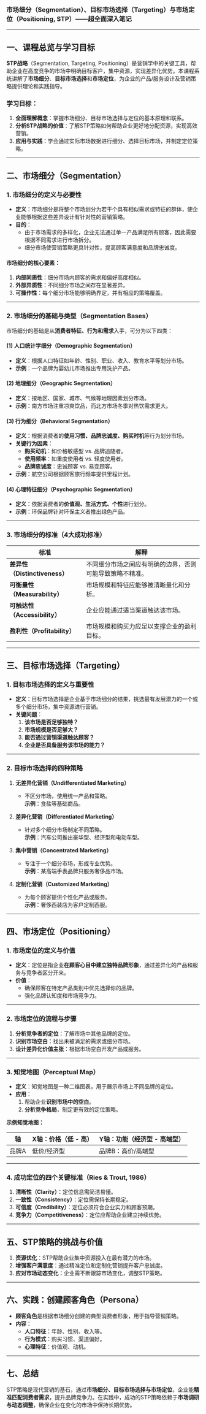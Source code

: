 ### **市场细分（Segmentation）、目标市场选择（Targeting）与市场定位（Positioning, STP）——超全面深入笔记**

---

## **一、课程总览与学习目标**
**STP战略**（Segmentation, Targeting, Positioning）是营销学中的关键工具，帮助企业在高度竞争的市场中明确目标客户，集中资源，实现差异化优势。本课程系统讲解了**市场细分**、**目标市场选择**和**市场定位**，为企业的产品/服务设计及营销策略提供理论和实践指导。

### **学习目标**：
1. **全面理解概念**：掌握市场细分、目标市场选择与定位的基本原理和联系。
2. **分析STP战略的价值**：了解STP策略如何帮助企业更好地分配资源，实现高效营销。
3. **应用与实践**：学会通过实际市场数据进行细分、选择目标市场，并制定定位策略。

---

## **二、市场细分（Segmentation）**
### **1. 市场细分的定义与必要性**
- **定义**：市场细分是将整个市场划分为若干个具有相似需求或特征的群体，使企业能够根据这些差异设计有针对性的营销策略。
- **目的**：
  - 由于市场需求的多样化，企业无法通过单一产品满足所有顾客，因此需要根据不同需求进行市场拆分。
  - 细分市场使营销策略更具针对性，提高顾客满意度和品牌忠诚度。

#### **市场细分的核心要素**：
1. **内部同质性**：细分市场内顾客的需求和偏好高度相似。
2. **外部异质性**：不同细分市场之间存在显著差异。
3. **可操作性**：每个细分市场能够明确界定，并有相应的策略覆盖。

---

### **2. 市场细分的基础与类型（Segmentation Bases）**
市场细分的基础是从**消费者特征、行为和需求**入手，可分为以下四类：

#### **(1) 人口统计学细分（Demographic Segmentation）**  
- **定义**：根据人口特征如年龄、性别、职业、收入、教育水平等划分市场。
- **示例**：一个品牌为婴幼儿市场推出专用洗护产品。

#### **(2) 地理细分（Geographic Segmentation）**  
- **定义**：按地区、国家、城市、气候等地理因素划分市场。  
- **示例**：南方市场注重凉爽饮品，而北方市场冬季对热饮需求更大。

#### **(3) 行为细分（Behavioral Segmentation）**  
- **定义**：根据消费者的**使用习惯、品牌忠诚度、购买时机**等行为划分市场。
- **关键行为因素**：
  - **购买动机**：如价格敏感型 vs. 品牌追随者。
  - **使用频率**：如重度使用者 vs. 轻度使用者。
  - **品牌忠诚度**：忠诚顾客 vs. 易变顾客。
- **示例**：航空公司根据顾客旅行频率提供里程计划。

#### **(4) 心理特征细分（Psychographic Segmentation）**  
- **定义**：依据消费者的**价值观、生活方式、个性**进行划分。  
- **示例**：环保品牌针对环保主义者推出绿色产品。

---

### **3. 市场细分的标准（4大成功标准）**
| **标准**                      | **解释**                                                 |
| ----------------------------- | -------------------------------------------------------- |
| **差异性（Distinctiveness）** | 不同细分市场之间应有明确的边界，否则可能导致策略不精准。 |
| **可衡量性（Measurability）** | 市场规模和特征应能够被清晰量化和分析。                   |
| **可触达性（Accessibility）** | 企业应能通过适当渠道触达该市场。                         |
| **盈利性（Profitability）**   | 市场规模和购买力应足以支撑企业的盈利目标。               |

---

## **三、目标市场选择（Targeting）**
### **1. 目标市场选择的定义与重要性**
- **定义**：目标市场选择是企业基于市场细分的结果，挑选最有发展潜力的一个或多个细分市场，集中资源进行营销。
- **关键问题**：
  1. **该市场是否足够独特？**  
  2. **市场规模是否足够大？**
  3. **能否通过营销渠道触达顾客？**
  4. **企业是否具备服务该市场的能力？**

---

### **2. 目标市场选择的四种策略**
1. **无差异化营销（Undifferentiated Marketing）**  
   - 不区分市场，使用统一产品和策略。  
   **示例**：食盐等基础商品。

2. **差异化营销（Differentiated Marketing）**  
   - 针对多个细分市场制定不同策略。  
   **示例**：汽车公司推出豪华型、经济型和电动车型。

3. **集中营销（Concentrated Marketing）**  
   - 专注于一个细分市场，形成专业优势。  
   **示例**：某高端手表品牌只服务奢侈品市场。

4. **定制化营销（Customized Marketing）**  
   - 为每个顾客提供个性化产品或服务。  
   **示例**：奢侈西装店为客户定制西服。

---

## **四、市场定位（Positioning）**
### **1. 市场定位的定义与价值**
- **定义**：定位是指企业**在顾客心目中建立独特品牌形象**，通过差异化的产品和服务与竞争者区分开来。
- **价值**：
  - 确保顾客在特定产品类别中优先选择你的品牌。
  - 强化品牌认知度和市场竞争力。

---

### **2. 市场定位的流程与步骤**
1. **分析竞争者的定位**：了解市场中其他品牌的定位。
2. **识别市场空白**：找出未被满足的需求或细分市场。
3. **设计差异化价值主张**：根据市场空白开发产品或服务。

---

### **3. 知觉地图（Perceptual Map）**
- **定义**：知觉地图是一种二维图表，用于展示市场上不同品牌的定位。  
- **应用**：
  1. 帮助企业**识别市场中的空白**。
  2. **分析竞争格局**，制定更有效的定位策略。

**示例知觉地图：**

| 轴    | X轴：价格（低 - 高） | Y轴：功能（经济型 - 高端型） |
| ----- | -------------------- | ---------------------------- |
| 品牌A | 低价/经济型          | 品牌B：高价/高端型           |

---

### **4. 成功定位的四个关键标准**（Ries & Trout, 1986）
1. **清晰性（Clarity）**：定位信息需简洁易懂。
2. **一致性（Consistency）**：定位需保持长期稳定。
3. **可信度（Credibility）**：定位必须符合企业实力和顾客预期。
4. **竞争力（Competitiveness）**：定位应帮助企业建立持续优势。

---

## **五、STP策略的挑战与价值**
1. **资源优化**：STP帮助企业集中资源投入在最有潜力的市场。
2. **增强客户满意度**：通过精准定位和定制化营销提升客户忠诚度。
3. **应对市场动态变化**：企业需不断跟踪市场变化，调整STP策略。

---

## **六、实践：创建顾客角色（Persona）**
- **顾客角色**是根据市场细分创建的典型消费者形象，用于指导营销策略。
- **内容**：
  - **人口特征**：年龄、性别、收入等。
  - **行为模式**：购买习惯、渠道偏好。
  - **心理特征**：价值观、动机。

---

## **七、总结**
STP策略是现代营销的基石，通过**市场细分、目标市场选择与市场定位**，企业能**精准匹配消费者需求**，提升品牌竞争力。在实践中，成功的STP策略依赖于**市场调研与动态调整**，确保企业在变化的市场中保持长期优势。